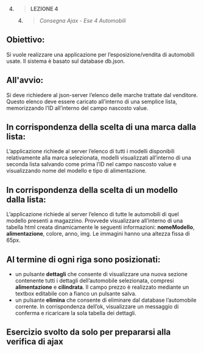 4. > **LEZIONE 4**
     4. > *Consegna Ajax - Ese 4 Automobili*
     
## Obiettivo:
Si vuole realizzare una applicazione per l’esposizione/vendita di automobili usate. Il sistema è basato sul database db.json.

## All'avvio:
Si deve richiedere al json-server l’elenco delle marche trattate dal venditore. Questo elenco deve essere caricato all’interno di una semplice lista, memorizzando l’ID all’interno del
campo nascosto value.

## In corrispondenza della scelta di una marca dalla lista:
L’applicazione richiede al server l’elenco di tutti i modelli disponibili relativamente alla marca selezionata, modelli visualizzati all’interno di una seconda lista salvando come
prima l’ID nel campo nascosto value e visualizzando nome del modello e tipo di alimentazione.

## In corrispondenza della scelta di un modello dalla lista:
L’applicazione richiede al server l’elenco di tutte le automobili di quel modello presenti a magazzino. Provvede visualizzare all’interno di una tabella html creata dinamicamente
le seguenti informazioni: **nomeModello**, **alimentazione**, colore, anno, img. Le immagini hanno una altezza fissa di 65px.

## Al termine di ogni riga sono posizionati:
- un pulsante **dettagli** che consente di visualizzare una nuova sezione contenente tutti i dettagli dell’automobile selezionata, compresi **alimentazione** e **cilindrata**. Il campo
  prezzo è realizzato mediante un textbox editabile con a fianco un pulsante salva.
- un pulsante **elimina** che consente di eliminare dal database l’automobile corrente. In corrispondenza dell’ok, visualizzare un messaggio di conferma e ricaricare la sola tabella
  dei dettagli.

## Esercizio svolto da solo per prepararsi alla verifica di ajax
